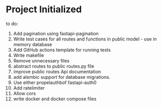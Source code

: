 # Project Initialized
to do:

1. Add pagination using fastapi-pagination
2. Write test cases for all routes and functions in public model - use in memory database
3. Add GitHub actions template for running tests
4. Write makefile
5. Remove unnecessary files
6. abstract routes to public routes.py file
7. improve public routes Api documentation
8. add alembic support for database migrations.
9. Use either propelauthbof fastapi-auth0
10. Add ratelimiter
11. Allow cors
12. write docker and docker compose files